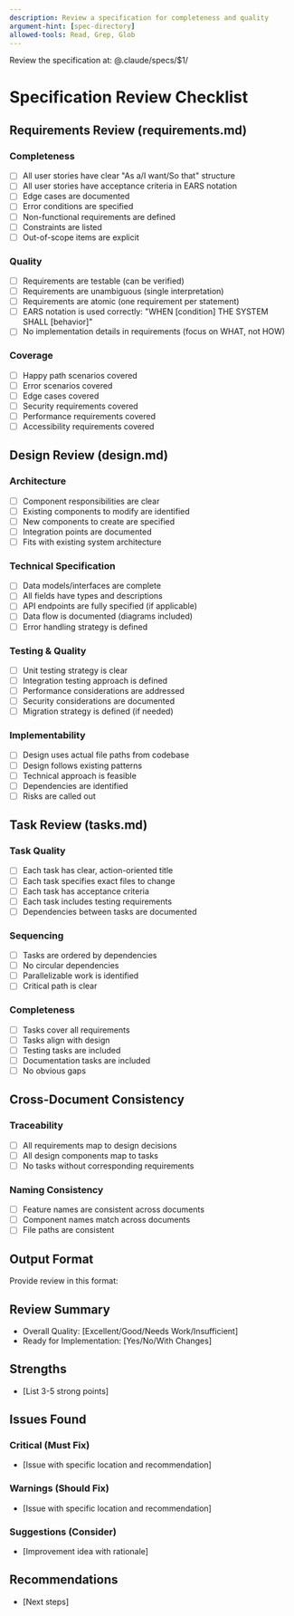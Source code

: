 ```yaml
---
description: Review a specification for completeness and quality
argument-hint: [spec-directory]
allowed-tools: Read, Grep, Glob
---
```


Review the specification at: @.claude/specs/$1/

# Specification Review Checklist

## Requirements Review (requirements.md)

### Completeness
- [ ] All user stories have clear "As a/I want/So that" structure
- [ ] All user stories have acceptance criteria in EARS notation
- [ ] Edge cases are documented
- [ ] Error conditions are specified
- [ ] Non-functional requirements are defined
- [ ] Constraints are listed
- [ ] Out-of-scope items are explicit

### Quality
- [ ] Requirements are testable (can be verified)
- [ ] Requirements are unambiguous (single interpretation)
- [ ] Requirements are atomic (one requirement per statement)
- [ ] EARS notation is used correctly: "WHEN [condition] THE SYSTEM SHALL [behavior]"
- [ ] No implementation details in requirements (focus on WHAT, not HOW)

### Coverage
- [ ] Happy path scenarios covered
- [ ] Error scenarios covered
- [ ] Edge cases covered
- [ ] Security requirements covered
- [ ] Performance requirements covered
- [ ] Accessibility requirements covered

## Design Review (design.md)

### Architecture
- [ ] Component responsibilities are clear
- [ ] Existing components to modify are identified
- [ ] New components to create are specified
- [ ] Integration points are documented
- [ ] Fits with existing system architecture

### Technical Specification
- [ ] Data models/interfaces are complete
- [ ] All fields have types and descriptions
- [ ] API endpoints are fully specified (if applicable)
- [ ] Data flow is documented (diagrams included)
- [ ] Error handling strategy is defined

### Testing & Quality
- [ ] Unit testing strategy is clear
- [ ] Integration testing approach is defined
- [ ] Performance considerations are addressed
- [ ] Security considerations are documented
- [ ] Migration strategy is defined (if needed)

### Implementability
- [ ] Design uses actual file paths from codebase
- [ ] Design follows existing patterns
- [ ] Technical approach is feasible
- [ ] Dependencies are identified
- [ ] Risks are called out

## Task Review (tasks.md)

### Task Quality
- [ ] Each task has clear, action-oriented title
- [ ] Each task specifies exact files to change
- [ ] Each task has acceptance criteria
- [ ] Each task includes testing requirements
- [ ] Dependencies between tasks are documented

### Sequencing
- [ ] Tasks are ordered by dependencies
- [ ] No circular dependencies
- [ ] Parallelizable work is identified
- [ ] Critical path is clear

### Completeness
- [ ] Tasks cover all requirements
- [ ] Tasks align with design
- [ ] Testing tasks are included
- [ ] Documentation tasks are included
- [ ] No obvious gaps

## Cross-Document Consistency

### Traceability
- [ ] All requirements map to design decisions
- [ ] All design components map to tasks
- [ ] No tasks without corresponding requirements

### Naming Consistency
- [ ] Feature names are consistent across documents
- [ ] Component names match across documents
- [ ] File paths are consistent

## Output Format

Provide review in this format:

## Review Summary
- Overall Quality: [Excellent/Good/Needs Work/Insufficient]
- Ready for Implementation: [Yes/No/With Changes]

## Strengths
- [List 3-5 strong points]

## Issues Found

### Critical (Must Fix)
- [Issue with specific location and recommendation]

### Warnings (Should Fix)
- [Issue with specific location and recommendation]

### Suggestions (Consider)
- [Improvement idea with rationale]

## Recommendations
- [Next steps]
